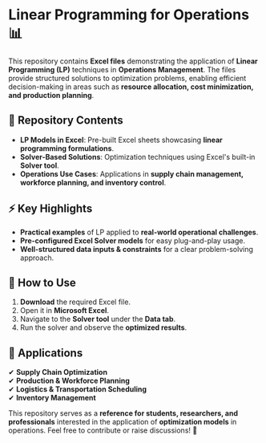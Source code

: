 # Linear Programming for Operations 📊

This repository contains **Excel files** demonstrating the application of **Linear Programming (LP)** techniques in **Operations Management**. The files provide structured solutions to optimization problems, enabling efficient decision-making in areas such as **resource allocation, cost minimization, and production planning**.

## 📂 Repository Contents
- **LP Models in Excel**: Pre-built Excel sheets showcasing **linear programming formulations**.
- **Solver-Based Solutions**: Optimization techniques using Excel's built-in **Solver tool**.
- **Operations Use Cases**: Applications in **supply chain management, workforce planning, and inventory control**.

## ⚡ Key Highlights
- **Practical examples** of LP applied to **real-world operational challenges**.
- **Pre-configured Excel Solver models** for easy plug-and-play usage.
- **Well-structured data inputs & constraints** for a clear problem-solving approach.

## 🚀 How to Use
1. **Download** the required Excel file.
2. Open it in **Microsoft Excel**.
3. Navigate to the **Solver tool** under the **Data tab**.
4. Run the solver and observe the **optimized results**.

## 🎯 Applications
✔ **Supply Chain Optimization**  
✔ **Production & Workforce Planning**  
✔ **Logistics & Transportation Scheduling**  
✔ **Inventory Management**

This repository serves as a **reference for students, researchers, and professionals** interested in the application of **optimization models** in operations. Feel free to contribute or raise discussions! 🚀
